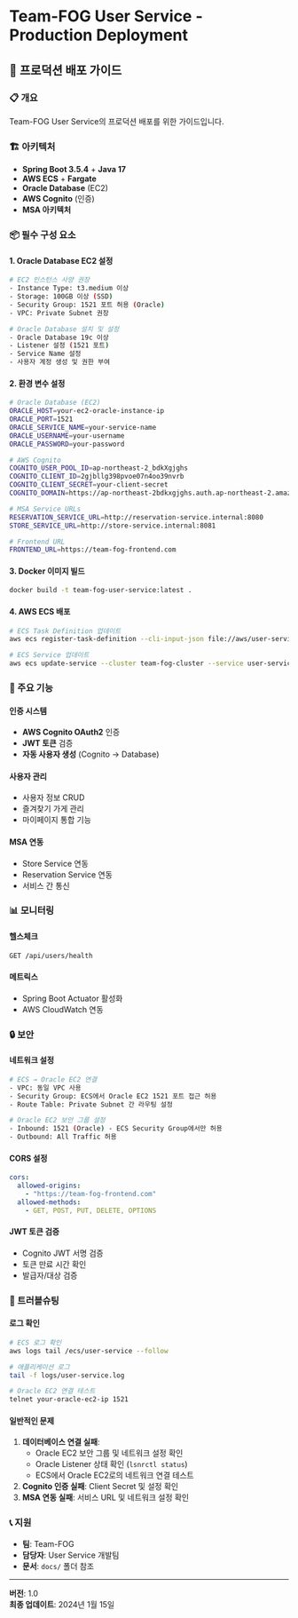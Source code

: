 # Team-FOG User Service - Production Deployment

## 🚀 프로덕션 배포 가이드

### 📋 개요
Team-FOG User Service의 프로덕션 배포를 위한 가이드입니다.

### 🏗️ 아키텍처
- **Spring Boot 3.5.4** + **Java 17**
- **AWS ECS** + **Fargate**
- **Oracle Database** (EC2)
- **AWS Cognito** (인증)
- **MSA 아키텍처**

### 📦 필수 구성 요소

#### 1. Oracle Database EC2 설정
```bash
# EC2 인스턴스 사양 권장
- Instance Type: t3.medium 이상
- Storage: 100GB 이상 (SSD)
- Security Group: 1521 포트 허용 (Oracle)
- VPC: Private Subnet 권장

# Oracle Database 설치 및 설정
- Oracle Database 19c 이상
- Listener 설정 (1521 포트)
- Service Name 설정
- 사용자 계정 생성 및 권한 부여
```

#### 2. 환경 변수 설정
```bash
# Oracle Database (EC2)
ORACLE_HOST=your-ec2-oracle-instance-ip
ORACLE_PORT=1521
ORACLE_SERVICE_NAME=your-service-name
ORACLE_USERNAME=your-username
ORACLE_PASSWORD=your-password

# AWS Cognito
COGNITO_USER_POOL_ID=ap-northeast-2_bdkXgjghs
COGNITO_CLIENT_ID=2gjbllg398pvoe07n4oo39nvrb
COGNITO_CLIENT_SECRET=your-client-secret
COGNITO_DOMAIN=https://ap-northeast-2bdkxgjghs.auth.ap-northeast-2.amazoncognito.com

# MSA Service URLs
RESERVATION_SERVICE_URL=http://reservation-service.internal:8080
STORE_SERVICE_URL=http://store-service.internal:8081

# Frontend URL
FRONTEND_URL=https://team-fog-frontend.com
```

#### 3. Docker 이미지 빌드
```bash
docker build -t team-fog-user-service:latest .
```

#### 4. AWS ECS 배포
```bash
# ECS Task Definition 업데이트
aws ecs register-task-definition --cli-input-json file://aws/user-service-task-definition.json

# ECS Service 업데이트
aws ecs update-service --cluster team-fog-cluster --service user-service --task-definition user-service:latest
```

### 🔧 주요 기능

#### 인증 시스템
- **AWS Cognito OAuth2** 인증
- **JWT 토큰** 검증
- **자동 사용자 생성** (Cognito → Database)

#### 사용자 관리
- 사용자 정보 CRUD
- 즐겨찾기 가게 관리
- 마이페이지 통합 기능

#### MSA 연동
- Store Service 연동
- Reservation Service 연동
- 서비스 간 통신

### 📊 모니터링

#### 헬스체크
```bash
GET /api/users/health
```

#### 메트릭스
- Spring Boot Actuator 활성화
- AWS CloudWatch 연동

### 🔒 보안

#### 네트워크 설정
```bash
# ECS → Oracle EC2 연결
- VPC: 동일 VPC 사용
- Security Group: ECS에서 Oracle EC2 1521 포트 접근 허용
- Route Table: Private Subnet 간 라우팅 설정

# Oracle EC2 보안 그룹 설정
- Inbound: 1521 (Oracle) - ECS Security Group에서만 허용
- Outbound: All Traffic 허용
```

#### CORS 설정
```yaml
cors:
  allowed-origins:
    - "https://team-fog-frontend.com"
  allowed-methods:
    - GET, POST, PUT, DELETE, OPTIONS
```

#### JWT 토큰 검증
- Cognito JWT 서명 검증
- 토큰 만료 시간 확인
- 발급자/대상 검증

### 🚨 트러블슈팅

#### 로그 확인
```bash
# ECS 로그 확인
aws logs tail /ecs/user-service --follow

# 애플리케이션 로그
tail -f logs/user-service.log

# Oracle EC2 연결 테스트
telnet your-oracle-ec2-ip 1521
```

#### 일반적인 문제
1. **데이터베이스 연결 실패**: 
   - Oracle EC2 보안 그룹 및 네트워크 설정 확인
   - Oracle Listener 상태 확인 (`lsnrctl status`)
   - ECS에서 Oracle EC2로의 네트워크 연결 테스트
2. **Cognito 인증 실패**: Client Secret 및 설정 확인
3. **MSA 연동 실패**: 서비스 URL 및 네트워크 설정 확인

### 📞 지원
- **팀**: Team-FOG
- **담당자**: User Service 개발팀
- **문서**: `docs/` 폴더 참조

---

**버전**: 1.0  
**최종 업데이트**: 2024년 1월 15일
